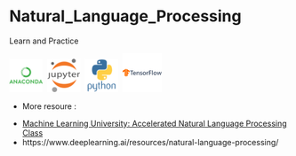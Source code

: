 # Natural_Language_Processing

Learn and Practice

<div>
 <img src="https://github.com/devicons/devicon/blob/master/icons/anaconda/anaconda-original-wordmark.svg" title="anaconda" alt="anaconda" width="60" height="60"/>&nbsp;
  <img src="https://github.com/devicons/devicon/blob/master/icons/jupyter/jupyter-original-wordmark.svg" title="Jupyter" alt="Jupyter" width="60" height="60"/>&nbsp;
  <img src="https://github.com/devicons/devicon/blob/master/icons/python/python-original-wordmark.svg" title="Python" alt="Python " width="60" height="60"/>&nbsp;
  <img src="https://github.com/devicons/devicon/blob/master/icons/tensorflow/tensorflow-original-wordmark.svg" title="TensorFlow" alt="TensorFlow " width="70" height="70"/>&nbsp;
</div>

 
- More resoure :
<ul>
 <li><a href='https://github.com/aws-samples/aws-machine-learning-university-accelerated-nlp'>Machine Learning University: Accelerated Natural Language Processing Class</a>
 </li>
 
 <li>https://www.deeplearning.ai/resources/natural-language-processing/</li>
</ul>
